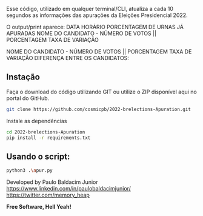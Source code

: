 
Esse código, utilizado em qualquer terminal/CLI, atualiza a cada 10 segundos as informações das apurações da Eleições Presidencial 2022.

O output/print aparece:
DATA HORÁRIO
PORCENTAGEM DE URNAS JÁ APURADAS
NOME DO CANDIDATO - NÚMERO DE VOTOS || PORCENTAGEM          TAXA DE VARIAÇÃO

NOME DO CANDIDATO - NÚMERO DE VOTOS || PORCENTAGEM          TAXA DE VARIAÇÃO
DIFERENÇA ENTRE OS CANDIDATOS:



## Instação

Faça o download do código utilizando GIT ou utilize o ZIP disponível aqui no portal do GitHub.

```sh
git clone https://github.com/cosmicpb/2022-brelections-Apuration.git

```

Instale as dependências

```sh
cd 2022-brelections-Apuration
pip install -r requirements.txt
```

## Usando o script:
```sh
python3 .\apur.py
```


Developed by Paulo Baldacim Junior
https://www.linkedin.com/in/paulobaldacimjunior/
https://twitter.com/memory_heap

**Free Software, Hell Yeah!**


